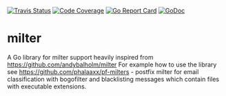 [![Travis Status](https://travis-ci.com/ubogdan/milter.svg?branch=master)](https://travis-ci.org/ubogdan/milter)
[![Code Coverage](https://codecov.io/gh/ubogdan/milter/branch/master/graph/badge.svg)](https://codecov.io/gh/ubogdan/milter)
[![Go Report Card](https://goreportcard.com/badge/github.com/ubogdan/milter)](https://goreportcard.com/report/github.com/ubogdan/milter)
[![GoDoc](https://godoc.org/github.com/ubogdan/milter?status.svg)](https://godoc.org/github.com/ubogdan/milter)

# milter
A Go library for milter support heavily inspired from https://github.com/andybalholm/milter
For example how to use the library see https://github.com/phalaaxx/pf-milters - postfix milter for email classification with bogofilter and blacklisting messages which contain files with executable extensions.
